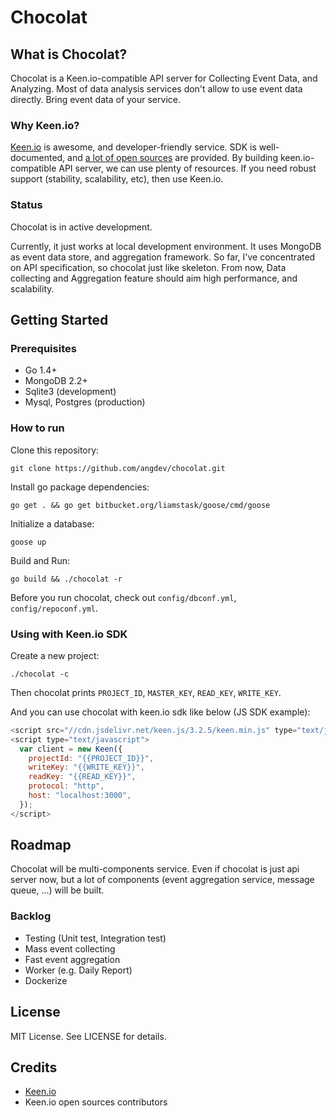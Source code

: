 Chocolat
========

## What is Chocolat?

Chocolat is a Keen.io-compatible API server for Collecting Event Data, and Analyzing. Most of data analysis services don't allow to use event data directly. Bring event data of your service.

### Why Keen.io?

[Keen.io](https://keen.io/) is awesome, and developer-friendly service. SDK is well-documented, and [a lot of open sources](https://github.com/keen) are provided. By building keen.io-compatible API server, we can use plenty of resources. If you need robust support (stability, scalability, etc), then use Keen.io.

### Status

Chocolat is in active development.

Currently, it just works at local development environment. It uses MongoDB as event data store, and aggregation framework. So far, I've concentrated on API specification, so chocolat just like skeleton. From now, Data collecting and Aggregation feature should aim high performance, and scalability.


## Getting Started

### Prerequisites

* Go 1.4+
* MongoDB 2.2+
* Sqlite3 (development)
* Mysql, Postgres (production)

### How to run

Clone this repository:

    git clone https://github.com/angdev/chocolat.git

Install go package dependencies:

    go get . && go get bitbucket.org/liamstask/goose/cmd/goose

Initialize a database:

    goose up

Build and Run:

    go build && ./chocolat -r

Before you run chocolat, check out `config/dbconf.yml`, `config/repoconf.yml`.

### Using with Keen.io SDK

Create a new project:

    ./chocolat -c

Then chocolat prints `PROJECT_ID`, `MASTER_KEY`, `READ_KEY`, `WRITE_KEY`.

And you can use chocolat with keen.io sdk like below (JS SDK example):

```javascript
<script src="//cdn.jsdelivr.net/keen.js/3.2.5/keen.min.js" type="text/javascript"></script>
<script type="text/javascript">
  var client = new Keen({
    projectId: "{{PROJECT_ID}}",
    writeKey: "{{WRITE_KEY}}",
    readKey: "{{READ_KEY}}",
    protocol: "http",
    host: "localhost:3000",
  });
</script>
```

## Roadmap

Chocolat will be multi-components service. Even if chocolat is just api server now, but a lot of components (event aggregation service, message queue, ...) will be built.

### Backlog

* Testing (Unit test, Integration test)
* Mass event collecting
* Fast event aggregation
* Worker (e.g. Daily Report)
* Dockerize

## License

MIT License. See LICENSE for details.

## Credits

* [Keen.io](https://keen.io/)
* Keen.io open sources contributors